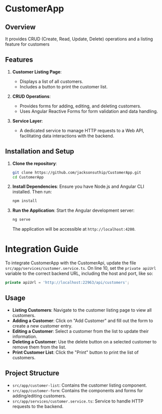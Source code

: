 
# CustomerApp

## Overview
 It provides CRUD (Create, Read, Update, Delete) operations and a listing feature for customers

## Features
1. **Customer Listing Page**:
   - Displays a list of all customers.
   - Includes a button to print the customer list.

2. **CRUD Operations**:
   - Provides forms for adding, editing, and deleting customers.
   - Uses Angular Reactive Forms for form validation and data handling.

3. **Service Layer**:
   - A dedicated service to manage HTTP requests to a Web API, facilitating data interactions with the backend.
  

## Installation and Setup
1. **Clone the repository**:
   ```bash
   git clone https://github.com/jacksonsuthip/CustomerApp.git
   cd CustomerApp
   ```

2. **Install Dependencies**:
   Ensure you have Node.js and Angular CLI installed. Then run:
   ```bash
   npm install
   ```

3. **Run the Application**:
   Start the Angular development server:
   ```bash
   ng serve
   ```
   The application will be accessible at `http://localhost:4200`.

# Integration Guide
To integrate CustomerApp with the CustomerApi, update the file `src/app/services/customer.service.ts`. 
On line 10, set the `private apiUrl` variable to the correct backend URL, including the host and port, like so:
```typescript
private apiUrl = 'http://localhost:22963/api/customers';
```
   
## Usage
- **Listing Customers**: Navigate to the customer listing page to view all customers.
- **Adding a Customer**: Click on "Add Customer" and fill out the form to create a new customer entry.
- **Editing a Customer**: Select a customer from the list to update their information.
- **Deleting a Customer**: Use the delete button on a selected customer to remove them from the list.
- **Print Customer List**: Click the "Print" button to print the list of customers.

## Project Structure
- `src/app/customer-list`: Contains the customer listing component.
- `src/app/customer-form`: Contains the components and forms for adding/editing customers.
- `src/app/services/customer.service.ts`: Service to handle HTTP requests to the backend.

